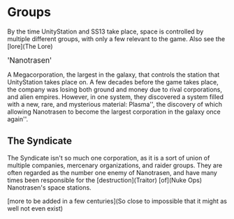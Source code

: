 # Groups
By the time UnityStation and SS13 take place, space is controlled by multiple different groups, with only a few relevant to the game. Also see the \[lore](The Lore)

<big>'Nanotrasen'</big>

A Megacorporation, the largest in the galaxy, that controls the station that UnityStation takes place on. A few decades before the game takes place, the company was losing both ground and money due to rival corporations, and alien empires. However, in one system, they discovered a system filled with a new, rare, and mysterious material: Plasma'', the discovery of which allowing Nanotrasen to become the largest corporation in the galaxy once again''.

## The Syndicate

The Syndicate isn't so much one corporation, as it is a sort of union of multiple companies, mercenary organizations, and raider groups. They are often regarded as the number one enemy of Nanotrasen, and have many times been responsible for the \[destruction](Traitor) \[of](Nuke Ops) Nanotrasen's space stations.


\[more to be added in a few centuries](So close to impossible that it might as well not even exist)